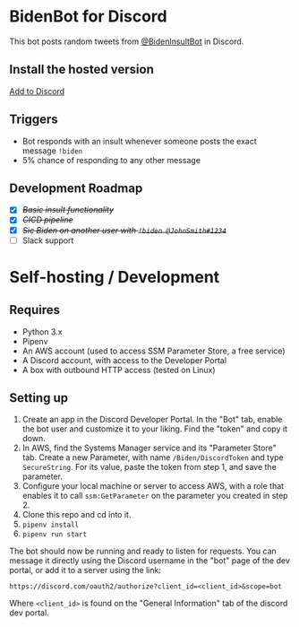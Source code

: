 # BidenBot for Discord

This bot posts random tweets from [@BidenInsultBot](https://twitter.com/bideninsultbot) in Discord.

## Install the hosted version

[Add to Discord](https://discord.com/oauth2/authorize?client_id=761411515903246346&scope=bot)

## Triggers

- Bot responds with an insult whenever someone posts the exact message `!biden`
- 5% chance of responding to any other message

## Development Roadmap

- [x] ~~_Basic insult functionality_~~
- [x] ~~_CICD pipeline_~~
- [X] ~~_Sic Biden on another user with `!biden @JohnSmith#1234`_~~
- [ ] Slack support

# Self-hosting / Development

## Requires

- Python 3.x
- Pipenv
- An AWS account (used to access SSM Parameter Store, a free service)
- A Discord account, with access to the Developer Portal
- A box with outbound HTTP access (tested on Linux)

## Setting up

1. Create an app in the Discord Developer Portal. In the "Bot" tab, enable the bot user and customize it to your liking. Find the "token" and copy it down.
2. In AWS, find the Systems Manager service and its "Parameter Store" tab. Create a new Parameter, with name `/Biden/DiscordToken` and type `SecureString`. For its value, paste the token from step 1, and save the parameter.
3. Configure your local machine or server to access AWS, with a role that enables it to call `ssm:GetParameter` on the parameter you created in step 2.
4. Clone this repo and cd into it.
5. `pipenv install`
6. `pipenv run start`

The bot should now be running and ready to listen for requests. You can message it directly using the Discord username in the "bot" page of the dev portal, or add it to a server using the link:

```
https://discord.com/oauth2/authorize?client_id=<client_id>&scope=bot
```

Where `<client_id>` is found on the "General Information" tab of the discord dev portal.
